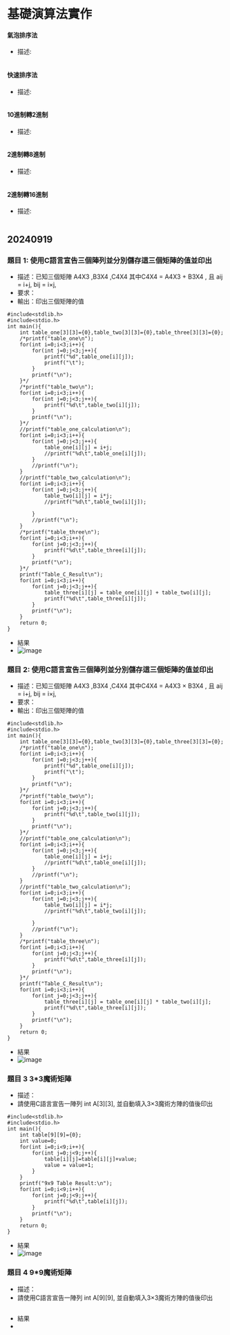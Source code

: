 # 基礎演算法實作
#### 氣泡排序法
- 描述:
```
```
#### 快速排序法
- 描述:
```
```
#### 10進制轉2進制
- 描述:
```
```
#### 2進制轉8進制
- 描述:
```
```
#### 2進制轉16進制
- 描述:
```
```
## 20240919
### 題目 1: 使用C語言宣告三個陣列並分別儲存這三個矩陣的值並印出
- 描述：已知三個矩陣 A4X3 ,B3X4 ,C4X4 其中C4X4  = A4X3 + B3X4 , 且 aij = i+j, bij = i×j, 
- 要求：
- 輸出：印出三個矩陣的值
```
#include<stdlib.h>
#include<stdio.h>
int main(){
    int table_one[3][3]={0},table_two[3][3]={0},table_three[3][3]={0};
    /*printf("table_one\n");
    for(int i=0;i<3;i++){
        for(int j=0;j<3;j++){
            printf("%d",table_one[i][j]);
            printf("\t");
        }
        printf("\n");
    }*/
    /*printf("table_two\n");
    for(int i=0;i<3;i++){
        for(int j=0;j<3;j++){
            printf("%d\t",table_two[i][j]);
        }
        printf("\n");
    }*/
    //printf("table_one_calculation\n");
    for(int i=0;i<3;i++){
        for(int j=0;j<3;j++){
            table_one[i][j] = i+j;
            //printf("%d\t",table_one[i][j]);
        }
        //printf("\n");
    }
    //printf("table_two_calculation\n");
    for(int i=0;i<3;i++){
        for(int j=0;j<3;j++){
            table_two[i][j] = i*j;
            //printf("%d\t",table_two[i][j]);

        }
        //printf("\n");
    }
    /*printf("table_three\n");
    for(int i=0;i<3;i++){
        for(int j=0;j<3;j++){
            printf("%d\t",table_three[i][j]);
        }
        printf("\n");
    }*/
    printf("Table_C_Result\n");
    for(int i=0;i<3;i++){
        for(int j=0;j<3;j++){
            table_three[i][j] = table_one[i][j] + table_two[i][j];
            printf("%d\t",table_three[i][j]);
        }
        printf("\n");
    }
    return 0;
}
```
- 結果
- ![image](https://github.com/user-attachments/assets/6a021c60-5a90-4db5-8859-be2d01f5b96c)

### 題目 2: 使用C語言宣告三個陣列並分別儲存這三個矩陣的值並印出
- 描述：已知三個矩陣 A4X3 ,B3X4 ,C4X4 其中C4X4  = A4X3 × B3X4 , 且 aij = i+j, bij = i×j, 
- 要求：
- 輸出：印出三個矩陣的值
```
#include<stdlib.h>
#include<stdio.h>
int main(){
    int table_one[3][3]={0},table_two[3][3]={0},table_three[3][3]={0};
    /*printf("table_one\n");
    for(int i=0;i<3;i++){
        for(int j=0;j<3;j++){
            printf("%d",table_one[i][j]);
            printf("\t");
        }
        printf("\n");
    }*/
    /*printf("table_two\n");
    for(int i=0;i<3;i++){
        for(int j=0;j<3;j++){
            printf("%d\t",table_two[i][j]);
        }
        printf("\n");
    }*/
    //printf("table_one_calculation\n");
    for(int i=0;i<3;i++){
        for(int j=0;j<3;j++){
            table_one[i][j] = i+j;
            //printf("%d\t",table_one[i][j]);
        }
        //printf("\n");
    }
    //printf("table_two_calculation\n");
    for(int i=0;i<3;i++){
        for(int j=0;j<3;j++){
            table_two[i][j] = i*j;
            //printf("%d\t",table_two[i][j]);

        }
        //printf("\n");
    }
    /*printf("table_three\n");
    for(int i=0;i<3;i++){
        for(int j=0;j<3;j++){
            printf("%d\t",table_three[i][j]);
        }
        printf("\n");
    }*/
    printf("Table_C_Result\n");
    for(int i=0;i<3;i++){
        for(int j=0;j<3;j++){
            table_three[i][j] = table_one[i][j] * table_two[i][j];
            printf("%d\t",table_three[i][j]);
        }
        printf("\n");
    }
    return 0;
}
```
- 結果
- ![image](https://github.com/user-attachments/assets/abc83578-7dbf-480e-af5e-09d966335ec2)

### 題目 3 3*3魔術矩陣
- 描述：
- 請使用C語言宣告一陣列 int A[3][3], 並自動填入3×3魔術方陣的值後印出
```
#include<stdlib.h>
#include<stdio.h>
int main(){
    int table[9][9]={0};
    int value=0;
    for(int i=0;i<9;i++){
        for(int j=0;j<9;j++){
            table[i][j]=table[i][j]+value;
            value = value+1;
        }
    }
    printf("9x9 Table Result:\n");
    for(int i=0;i<9;i++){
        for(int j=0;j<9;j++){
            printf("%d\t",table[i][j]);
        }
        printf("\n");
    }
    return 0;
}
```
- 結果
- ![image](https://github.com/user-attachments/assets/d8fdf9d4-bbc5-4c9f-a678-330c13a7dd72)

### 題目 4 9*9魔術矩陣
- 描述：
- 請使用C語言宣告一陣列 int A[9][9], 並自動填入3×3魔術方陣的值後印出
```
```
- 結果
- 

